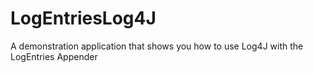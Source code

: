 # LogEntriesLog4J
A demonstration application that shows you how to use Log4J with the LogEntries Appender
